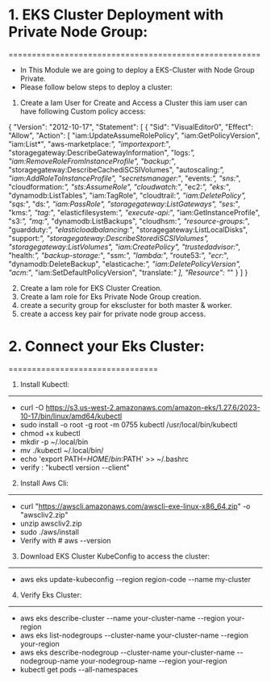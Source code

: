 # 1. EKS Cluster Deployment with Private Node Group:
======================================================
- In This Module we are going to deploy a EKS-Cluster with Node Group Private.
- Please follow below steps to deploy a cluster:

1. Create a Iam User for Create and Access a Cluster this iam user can have following Custom policy access:

{
    "Version": "2012-10-17",
    "Statement": [
        {
            "Sid": "VisualEditor0",
            "Effect": "Allow",
            "Action": [
                "iam:UpdateAssumeRolePolicy",
                "iam:GetPolicyVersion",
                "iam:List*",
                "aws-marketplace:*",
                "importexport:*",
                "storagegateway:DescribeGatewayInformation",
                "logs:*",
                "iam:RemoveRoleFromInstanceProfile",
                "backup:*",
                "storagegateway:DescribeCachediSCSIVolumes",
                "autoscaling:*",
                "iam:AddRoleToInstanceProfile",
                "secretsmanager:*",
                "events:*",
                "sns:*",
                "cloudformation:*",
                "sts:AssumeRole",
                "cloudwatch:*",
                "ec2:*",
                "eks:*",
                "dynamodb:ListTables",
                "iam:TagRole",
                "cloudtrail:*",
                "iam:DeletePolicy",
                "sqs:*",
                "ds:*",
                "iam:PassRole",
                "storagegateway:ListGateways",
                "ses:*",
                "kms:*",
                "tag:*",
                "elasticfilesystem:*",
                "execute-api:*",
                "iam:GetInstanceProfile",
                "s3:*",
                "mq:*",
                "dynamodb:ListBackups",
                "cloudhsm:*",
                "resource-groups:*",
                "guardduty:*",
                "elasticloadbalancing:*",
                "storagegateway:ListLocalDisks",
                "support:*",
                "storagegateway:DescribeStorediSCSIVolumes",
                "storagegateway:ListVolumes",
                "iam:CreatePolicy",
                "trustedadvisor:*",
                "health:*",
                "backup-storage:*",
                "ssm:*",
                "lambda:*",
                "route53:*",
                "ecr:*",
                "dynamodb:DeleteBackup",
                "elasticache:*",
                "iam:DeletePolicyVersion",
                "acm:*",
                "iam:SetDefaultPolicyVersion",
                "translate:*"
            ],
            "Resource": "*"
        }
    ]
}


2. Create a Iam role for EKS Cluster Creation.
3. Create a Iam role for Eks Private Node Group creation.
4. create a security group for ekscluster for both master & worker.
5. create a access key pair for private node group access.

# 2. Connect your Eks Cluster:
================================
1. Install Kubectl:
-------------------
- curl -O https://s3.us-west-2.amazonaws.com/amazon-eks/1.27.6/2023-10-17/bin/linux/amd64/kubectl
- sudo install -o root -g root -m 0755 kubectl /usr/local/bin/kubectl
- chmod +x kubectl
- mkdir -p ~/.local/bin
- mv ./kubectl ~/.local/bin/
- echo 'export PATH=$HOME/bin:$PATH' >> ~/.bashrc
- verify :  "kubectl version --client"

2. Install Aws Cli:
---------------------
- curl "https://awscli.amazonaws.com/awscli-exe-linux-x86_64.zip" -o "awscliv2.zip"
- unzip awscliv2.zip
- sudo ./aws/install
- Verify with  # aws --version

3. Download EKS Cluster KubeConfig to access the cluster:
------------------------------------------------------------
 - aws eks update-kubeconfig --region region-code --name my-cluster

4. Verify Eks Cluster:
---------------------------
- aws eks describe-cluster --name your-cluster-name --region your-region
- aws eks list-nodegroups --cluster-name your-cluster-name --region your-region
- aws eks describe-nodegroup --cluster-name your-cluster-name --nodegroup-name your-nodegroup-name --region your-region
- kubectl get pods --all-namespaces
